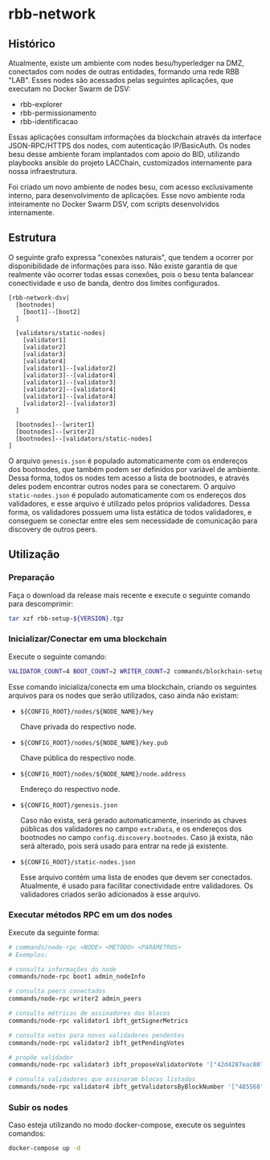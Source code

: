 # rbb-network

## Histórico

Atualmente, existe um ambiente com nodes besu/hyperledger na DMZ, conectados com nodes de outras entidades, formando uma rede RBB "LAB". Esses nodes são acessados pelas seguintes aplicações, que executam no Docker Swarm de DSV:
- rbb-explorer
- rbb-permissionamento
- rbb-identificacao

Essas aplicações consultam informações da blockchain através da interface JSON-RPC/HTTPS dos nodes, com autenticação IP/BasicAuth.
Os nodes besu desse ambiente foram implantados com apoio do BID, utilizando playbooks ansible do projeto LACChain, customizados internamente para nossa infraestrutura.

Foi criado um novo ambiente de nodes besu, com acesso exclusivamente interno, para desenvolvimento de aplicações.
Esse novo ambiente roda inteiramente no Docker Swarm DSV, com scripts desenvolvidos internamente.

## Estrutura

O seguinte grafo expressa "conexões naturais", que tendem a ocorrer por disponibilidade de informações para isso. Não existe garantia de que realmente vão ocorrer todas essas conexões, pois o besu tenta balancear conectividade e uso de banda, dentro dos limites configurados.

```nomnoml
[rbb-network-dsv|
  [bootnodes|
    [boot1]--[boot2]
  ]

  [validators/static-nodes|
    [validator1]
    [validator2]
    [validator3]
    [validator4]
    [validator1]--[validator2]
    [validator3]--[validator4]
    [validator1]--[validator3]
    [validator2]--[validator4]
    [validator1]--[validator4]
    [validator2]--[validator3]
  ]

  [bootnodes]--[writer1]
  [bootnodes]--[writer2]
  [bootnodes]--[validators/static-nodes]
]
```

O arquivo `genesis.json` é populado automaticamente com os endereços dos bootnodes, que também podem ser definidos por variável de ambiente. Dessa forma, todos os nodes tem acesso a lista de bootnodes, e através deles podem encontrar outros nodes para se conectarem.
O arquivo `static-nodes.json` é populado automaticamente com os endereços dos validadores, e esse arquivo é utilizado pelos próprios validadores. Dessa forma, os validadores possuem uma lista estática de todos validadores, e conseguem se conectar entre eles sem necessidade de comunicação para discovery de outros peers. 

## Utilização

### Preparação

Faça o download da release mais recente e execute o seguinte comando para descomprimir:
```bash
tar xzf rbb-setup-${VERSION}.tgz
```


### Inicializar/Conectar em uma blockchain

Execute o seguinte comando:
```bash
VALIDATOR_COUNT=4 BOOT_COUNT=2 WRITER_COUNT=2 commands/blockchain-setup
```

Esse comando inicializa/conecta em uma blockchain, criando os seguintes arquivos para os nodes que serão utilizados, caso ainda não existam:

- `${CONFIG_ROOT}/nodes/${NODE_NAME}/key`

  Chave privada do respectivo node.

- `${CONFIG_ROOT}/nodes/${NODE_NAME}/key.pub`

  Chave pública do respectivo node.

- `${CONFIG_ROOT}/nodes/${NODE_NAME}/node.address`

  Endereço do respectivo node.

- `${CONFIG_ROOT}/genesis.json`

  Caso não exista, será gerado automaticamente, inserindo as chaves públicas dos validadores no campo `extraData`, e os endereços dos bootnodes no campo `config.discovery.bootnodes`.
  Caso já exista, não será alterado, pois será usado para entrar na rede já existente.

- `${CONFIG_ROOT}/static-nodes.json`

  Esse arquivo contém uma lista de enodes que devem ser conectados. Atualmente, é usado para facilitar conectividade entre validadores.
  Os validadores criados serão adicionados à esse arquivo.

### Executar métodos RPC em um dos nodes

Execute da seguinte forma:
```bash
# commands/node-rpc <NODE> <MÉTODO> <PARÂMETROS>
# Exemplos:

# consulta informações do node
commands/node-rpc boot1 admin_nodeInfo

# consulta peers conectados
commands/node-rpc writer2 admin_peers

# consulta métricas de assinadores dos blocos
commands/node-rpc validator1 ibft_getSignerMetrics

# consulta votos para novos validadores pendentes
commands/node-rpc validator2 ibft_getPendingVotes

# propõe validador
commands/node-rpc validator3 ibft_proposeValidatorVote '["42d4287eac8078828cf5f3486cfe601a275a49a5", true]'

# consulta validadores que assinaram blocos listados
commands/node-rpc validator4 ibft_getValidatorsByBlockNumber '["485568"]'
```

### Subir os nodes

Caso esteja utilizando no modo docker-compose, execute os seguintes comandos:
```bash
docker-compose up -d
```
